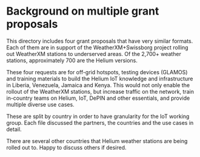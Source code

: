 # Background on multiple grant proposals

This directory includes four grant proposals that have very similar formats. Each of them are in support of the WeatherXM+Swissborg project rolling out WeatherXM stations to underserved areas. Of the 2,700+ weather stations, approximately 700 are the Helium versions.

These four requests are for off-grid hotspots, testing devices (GLAMOS) and training materials to build the Helium IoT knowledge and infrastructure in Liberia, Venezuela, Jamaica and Kenya. This would not only enable the rollout of the WeatherXM stations, but increase traffic on the network, train in-country teams on Helium, IoT, DePIN and other essentials, and provide multiple diverse use cases.

These are split by country in order to have granularity for the IoT working group. Each file discussed the partners, the countries and the use cases in detail.

There are several other countries that Helium weather stations are being rolled out to. Happy to discuss others if desired.
